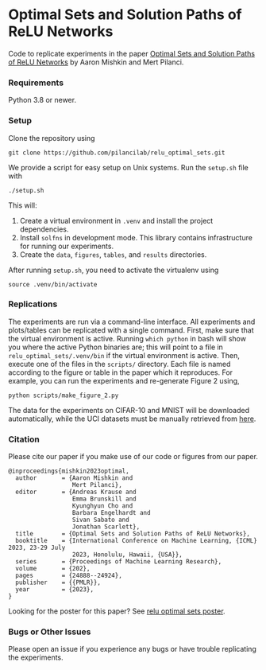 # Optimal Sets and Solution Paths of ReLU Networks 

Code to replicate experiments in the paper [Optimal Sets and Solution Paths of
ReLU Networks](https://proceedings.mlr.press/v202/mishkin23a.html) by Aaron 
Mishkin and Mert Pilanci.

### Requirements

Python 3.8 or newer.

### Setup

Clone the repository using

```
git clone https://github.com/pilancilab/relu_optimal_sets.git
```

We provide a script for easy setup on Unix systems. Run the `setup.sh` file with

```
./setup.sh
```

This will:

1. Create a virtual environment in `.venv` and install the project dependencies.
2. Install `solfns` in development mode. This library contains infrastructure
 for running our experiments.
3. Create the `data`, `figures`, `tables`, and `results`  directories.

After running `setup.sh`, you need to activate the virtualenv using

```
source .venv/bin/activate
```

### Replications

The experiments are run via a command-line interface.
All experiments and plots/tables can be replicated with a single command.
First, make sure that the virtual environment is active.
Running `which python` in bash will show you where the active Python binaries are; 
this will point to a file in `relu_optimal_sets/.venv/bin` if the virtual 
environment is active.
Then, execute one of the files in the `scripts/` directory. 
Each file is named according to the figure or table in the paper which it 
reproduces.
For example, you can run the experiments and re-generate Figure 2 using,
```
python scripts/make_figure_2.py
```
The data for the experiments on CIFAR-10 and MNIST will be downloaded 
automatically, while the UCI datasets must be manually retrieved from 
[here](http://persoal.citius.usc.es/manuel.fernandez.delgado/papers/jmlr/data.tar.gz).


### Citation

Please cite our paper if you make use of our code or figures from our paper. 

```
@inproceedings{mishkin2023optimal,
  author       = {Aaron Mishkin and
                  Mert Pilanci},
  editor       = {Andreas Krause and
                  Emma Brunskill and
                  Kyunghyun Cho and
                  Barbara Engelhardt and
                  Sivan Sabato and
                  Jonathan Scarlett},
  title        = {Optimal Sets and Solution Paths of ReLU Networks},
  booktitle    = {International Conference on Machine Learning, {ICML} 2023, 23-29 July
                  2023, Honolulu, Hawaii, {USA}},
  series       = {Proceedings of Machine Learning Research},
  volume       = {202},
  pages        = {24888--24924},
  publisher    = {{PMLR}},
  year         = {2023},
}
```

Looking for the poster for this paper?
See [relu optimal sets poster](https://github.com/aaronpmishkin/relu_optimal_sets_poster).

### Bugs or Other Issues

Please open an issue if you experience any bugs or have trouble replicating the experiments.
